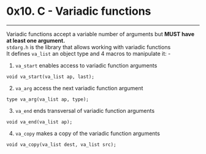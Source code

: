 # 0x10. C - Variadic functions  
---  
Variadic functions accept a variable number of arguments but **MUST have at least one argument.**  
`stdarg.h` is the library that allows working with variadic functions  
It defines `va_list` an object type and 4 macros to manipulate it: -  
1. `va_start` enables access to variadic function arguments
```
void va_start(va_list ap, last);
```
2. `va_arg` access the next variadic function argument
```
type va_arg(va_list ap, type);
```
3. `va_end` ends transversal of variadic function arguments
```
void va_end(va_list ap);
```
4. `va_copy` makes a copy of the variadic function arguments
```
void va_copy(va_list dest, va_list src);
```
